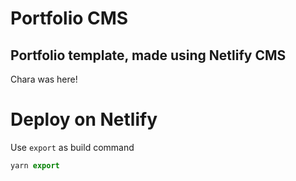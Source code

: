 # Portfolio CMS

## Portfolio template, made using Netlify CMS

Chara was here!

# Deploy on Netlify

Use `export` as build command

```js
yarn export
```
